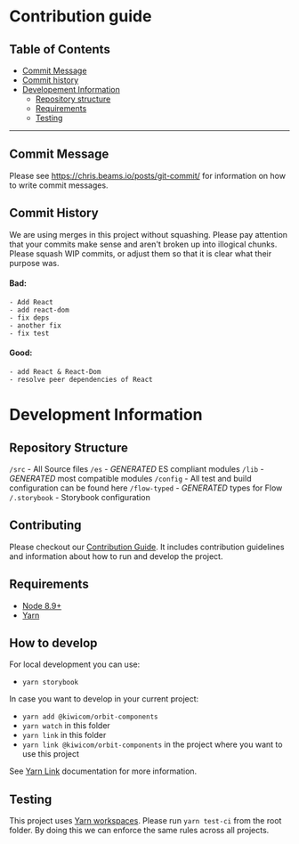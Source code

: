 # Contribution guide

## Table of Contents

* [Commit Message](#commit-message)
* [Commit history](#commit-history)
* [Developement Information](#development-information)
  * [Repository structure](#repository-structure)
  * [Requirements](#requirements)
  * [Testing](#testing)

---

## Commit Message

Please see https://chris.beams.io/posts/git-commit/ for information on how to write commit messages.

## Commit History

We are using merges in this project without squashing. Please pay attention that your commits make sense and aren't broken up into illogical chunks. Please squash WIP commits, or adjust them so that it is clear what their purpose was.

#### Bad:

```
- Add React
- add react-dom
- fix deps
- another fix
- fix test
```

#### Good:

```
- add React & React-Dom
- resolve peer dependencies of React
```

# Development Information

## Repository Structure

`/src` - All Source files
`/es` - _GENERATED_ ES compliant modules
`/lib` - _GENERATED_ most compatible modules
`/config` - All test and build configuration can be found here
`/flow-typed` - _GENERATED_ types for Flow
`/.storybook` - Storybook configuration

## Contributing

Please checkout our [Contribution Guide](./.github/contributing.md). It includes contribution guidelines and information about how to run and develop the project.

## Requirements

* [Node 8.9+](https://nodejs.org/en/)
* [Yarn](https://yarnpkg.com/en/)

## How to develop

For local development you can use:

* `yarn storybook`

In case you want to develop in your current project:

* `yarn add @kiwicom/orbit-components`
* `yarn watch` in this folder
* `yarn link` in this folder
* `yarn link @kiwicom/orbit-components` in the project where you want to use this project

See [Yarn Link](https://yarnpkg.com/lang/en/docs/cli/link/) documentation for more information.

## Testing

This project uses [Yarn workspaces](https://yarnpkg.com/lang/en/docs/workspaces/). Please run `yarn test-ci` from the root folder. By doing this we can enforce the same rules across all projects.
